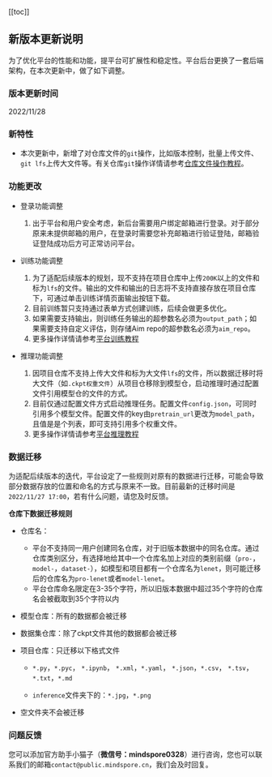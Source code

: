 [[toc]]

## 新版本更新说明

为了优化平台的性能和功能，提平台可扩展性和稳定性。平台后台更换了一套后端架构，在本次更新中，做了如下调整。



### 版本更新时间

2022/11/28



### 新特性

- 本次更新中，新增了对仓库文件的`git`操作，比如版本控制，批量上传文件、`git lfs`上传大文件等。有关仓库`git`操作详情请参考[仓库文件操作教程](https://xihe-docs.mindspore.cn/zh/tutorial/repo)。



### 功能更改

- 登录功能调整
  1. 出于平台和用户安全考虑，新后台需要用户绑定邮箱进行登录。对于部分原来未提供邮箱的用户，在登录时需要您补充邮箱进行验证登陆，邮箱验证登陆成功后方可正常访问平台。

- 训练功能调整
  1. 为了适配后续版本的规划，现不支持在项目仓库中上传`200K`以上的文件和标为`lfs`的文件。输出的文件和输出的日志将不支持直接存放在项目仓库下，可通过单击训练详情页面输出按钮下载。
  2. 目前训练暂只支持通过表单方式创建训练，后续会做更多优化。
  3. 如果需要支持输出，则训练任务输出的超参数名必须为`output_path`；如果需要支持自定义评估，则存储Aim repo的超参数名必须为`aim_repo`。
  4. 更多操作详情请参考[平台训练教程](https://xihe-docs.mindspore.cn/zh/tutorial/train)

- 推理功能调整
  1. 因项目仓库不支持上传大文件和标为大文件`lfs`的文件，所以数据迁移时将大文件（如`.ckpt权重文件`）从项目仓移除到模型仓，启动推理时通过配置文件引用模型仓的文件的方式。
  2. 目前仅通过配置文件方式启动推理任务。配置文件`config.json`，可同时引用多个模型文件。配置文件的key由`pretrain_url`更改为`model_path`，且值是是个列表，即可支持引用多个权重文件。
  3. 更多操作详情请参考[平台推理教程](https://xihe-docs.mindspore.cn/zh/tutorial/inference)



### 数据迁移

为适配后续版本的迭代，平台设定了一些规则对原有的数据进行迁移，可能会导致部分数据存放的位置和命名的方式与原来不一致。目前最新的迁移时间是`2022/11/27 17:00`，若有什么问题，请您及时反馈。

**仓库下数据迁移规则**

- 仓库名：
  - 平台不支持同一用户创建同名仓库，对于旧版本数据中的同名仓库。通过仓库类别区分，有选择地给其中一个仓库名加上对应的类别前缀（`pro-`，`model-`，`dataset-`），如模型和项目都有一个仓库名为`lenet`，则可能迁移后的仓库名为`pro-lenet`或者`model-lenet`。
  - 平台仓库命名限定在3-35个字符，所以旧版本数据中超过35个字符的仓库名会被截取到35个字符以内

- 模型仓库：所有的数据都会被迁移

- 数据集仓库：除了ckpt文件其他的数据都会被迁移

- 项目仓库：只迁移以下格式文件

  - `*.py`，`*.pyc`， `*.ipynb`， `*.xml`，`*.yaml`， `*.json`，`*.csv`， `*.tsv`，`*.txt`，`*.md` 

  - `inference`文件夹下的：`*.jpg`，`*.png`

- 空文件夹不会被迁移



### 问题反馈

您可以添加官方助手小猫子（**微信号：mindspore0328**）进行咨询，您也可以联系我们的邮箱`contact@public.mindspore.cn`，我们会及时回复。




